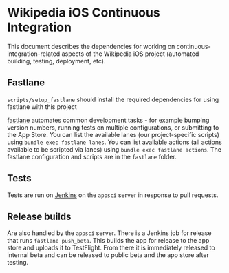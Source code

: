 # Wikipedia iOS Continuous Integration
This document describes the dependencies for working on continuous-integration-related aspects of the Wikipedia iOS project (automated building, testing, deployment, etc).

## Fastlane
`scripts/setup_fastlane` should install the required dependencies for using fastlane with this project

[fastlane](https://fastlane.tools) automates common development tasks - for example bumping version numbers, running tests on multiple configurations, or submitting to the App Store. You can list the available lanes (our project-specific scripts) using `bundle exec fastlane lanes`. You can list available actions (all actions available to be scripted via lanes) using `bundle exec fastlane actions`. The fastlane configuration and scripts are in the `fastlane` folder.


## Tests
Tests are run on [Jenkins](https://jenkins.io) on the `appsci` server in response to pull requests.

## Release builds
Are also handled by the `appsci` server. There is a Jenkins job for release that runs `fastlane push_beta`. This builds the app for release to the app store and uploads it to TestFlight. From there it is immediately released to internal beta and can be released to public beta and the app store after testing.